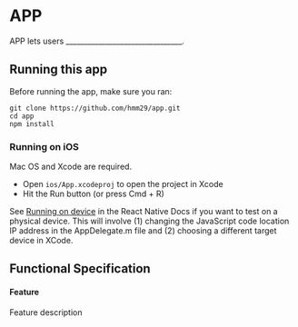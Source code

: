 # APP

APP lets users ________________________________.

## Running this app

Before running the app, make sure you ran:

    git clone https://github.com/hmm29/app.git
    cd app
    npm install

### Running on iOS

Mac OS and Xcode are required.

- Open `ios/App.xcodeproj` to open the project in Xcode
- Hit the Run button (or press Cmd + R)

See [Running on device](https://facebook.github.io/react-native/docs/running-on-device-ios.html) in the React Native Docs if you want to test on a physical device. This will involve (1) changing the JavaScript code location IP address in the AppDelegate.m file and (2) choosing a different target device in XCode.


## Functional Specification
						
#### Feature
Feature description
